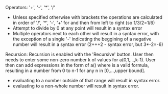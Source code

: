 Operators:
'+', '-', '*', '/' 
- Unless specified otherwise with brackets the operations are calculated in order of '/', '*', '-', '+' for and then from left to right (so 1/3/2=1/6)
- Attempt to divide by 0 at any point will result in a syntax error
- Multiple operators next to each other will result in a syntax error, with the exception of a single '-' indicating the beggining of a negative number will result in a syntax error (2+++2 - syntax error, but 3*-2=-6)

Recursion:
Recursion is enabled with the 'Recursive' button. User then needs to enter some non-zero number k of values for a(0,1,...,k-1). User then can add expressions in the form of a(<expression>) where <expression> is a valid formula, resulting in a number from 0 to n-1 for any n in [0,...,upper bound].
- evaluating <expression> to a number outside of that range will result in syntax error.
- evaluating <expression> to a non-whole number will result in syntax error.
